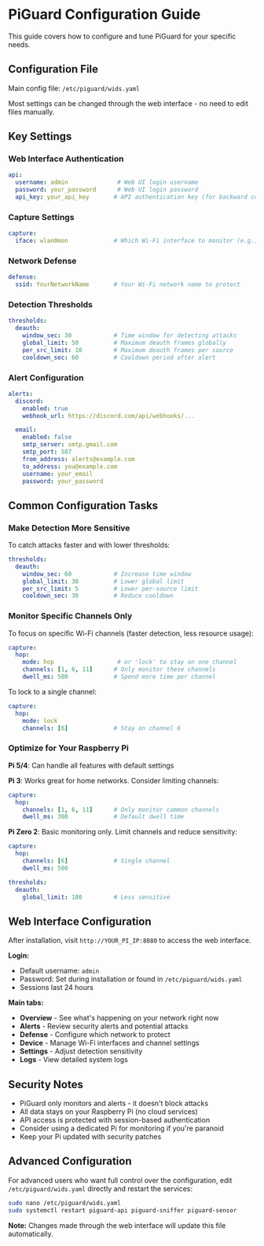 # PiGuard Configuration Guide

This guide covers how to configure and tune PiGuard for your specific needs.

## Configuration File

Main config file: `/etc/piguard/wids.yaml`

Most settings can be changed through the web interface - no need to edit files manually.

## Key Settings

### Web Interface Authentication

```yaml
api:
  username: admin              # Web UI login username
  password: your_password      # Web UI login password
  api_key: your_api_key       # API authentication key (for backward compatibility)
```

### Capture Settings

```yaml
capture:
  iface: wlan0mon             # Which Wi-Fi interface to monitor (e.g., wlan0mon)
```

### Network Defense

```yaml
defense:
  ssid: YourNetworkName       # Your Wi-Fi network name to protect
```

### Detection Thresholds

```yaml
thresholds:
  deauth:
    window_sec: 30            # Time window for detecting attacks
    global_limit: 50          # Maximum deauth frames globally
    per_src_limit: 10         # Maximum deauth frames per source
    cooldown_sec: 60          # Cooldown period after alert
```

### Alert Configuration

```yaml
alerts:
  discord:
    enabled: true
    webhook_url: https://discord.com/api/webhooks/...

  email:
    enabled: false
    smtp_server: smtp.gmail.com
    smtp_port: 587
    from_address: alerts@example.com
    to_address: you@example.com
    username: your_email
    password: your_password
```

## Common Configuration Tasks

### Make Detection More Sensitive

To catch attacks faster and with lower thresholds:

```yaml
thresholds:
  deauth:
    window_sec: 60            # Increase time window
    global_limit: 30          # Lower global limit
    per_src_limit: 5          # Lower per-source limit
    cooldown_sec: 30          # Reduce cooldown
```

### Monitor Specific Channels Only

To focus on specific Wi-Fi channels (faster detection, less resource usage):

```yaml
capture:
  hop:
    mode: hop                  # or 'lock' to stay on one channel
    channels: [1, 6, 11]      # Only monitor these channels
    dwell_ms: 500             # Spend more time per channel
```

To lock to a single channel:

```yaml
capture:
  hop:
    mode: lock
    channels: [6]             # Stay on channel 6
```

### Optimize for Your Raspberry Pi

**Pi 5/4**: Can handle all features with default settings

**Pi 3**: Works great for home networks. Consider limiting channels:
```yaml
capture:
  hop:
    channels: [1, 6, 11]      # Only monitor common channels
    dwell_ms: 300             # Default dwell time
```

**Pi Zero 2**: Basic monitoring only. Limit channels and reduce sensitivity:
```yaml
capture:
  hop:
    channels: [6]             # Single channel
    dwell_ms: 500

thresholds:
  deauth:
    global_limit: 100         # Less sensitive
```

## Web Interface Configuration

After installation, visit `http://YOUR_PI_IP:8080` to access the web interface.

**Login:**
- Default username: `admin`
- Password: Set during installation or found in `/etc/piguard/wids.yaml`
- Sessions last 24 hours

**Main tabs:**
- **Overview** - See what's happening on your network right now
- **Alerts** - Review security alerts and potential attacks
- **Defense** - Configure which network to protect
- **Device** - Manage Wi-Fi interfaces and channel settings
- **Settings** - Adjust detection sensitivity
- **Logs** - View detailed system logs

## Security Notes

- PiGuard only monitors and alerts - it doesn't block attacks
- All data stays on your Raspberry Pi (no cloud services)
- API access is protected with session-based authentication
- Consider using a dedicated Pi for monitoring if you're paranoid
- Keep your Pi updated with security patches

## Advanced Configuration

For advanced users who want full control over the configuration, edit `/etc/piguard/wids.yaml` directly and restart the services:

```bash
sudo nano /etc/piguard/wids.yaml
sudo systemctl restart piguard-api piguard-sniffer piguard-sensor
```

**Note:** Changes made through the web interface will update this file automatically.
